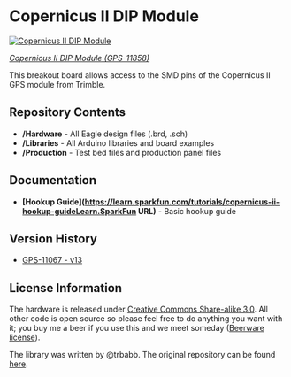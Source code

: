 Copernicus II DIP Module
========================

[![Copernicus II DIP Module]( https://dlnmh9ip6v2uc.cloudfront.net/images/products/1/1/8/5/8/11858-01_medium.jpg)](https://www.sparkfun.com/products/11858)

[*Copernicus II DIP Module (GPS-11858)*](https://www.sparkfun.com/products/11858)

This breakout board allows access to the SMD pins of the Copernicus II GPS module from Trimble. 

Repository Contents
-------------------
* **/Hardware** - All Eagle design files (.brd, .sch)
* **/Libraries** - All Arduino libraries and board examples
* **/Production** - Test bed files and production panel files

Documentation
-------------------
* **[Hookup Guide](https://learn.sparkfun.com/tutorials/copernicus-ii-hookup-guideLearn.SparkFun URL)** - Basic hookup guide

Version History
---------------
* [GPS-11067 - v13](https://github.com/sparkfun/Copernicus_II_DIP_Module/tree/79d04dc032e8ecc2a1069bf3677cde6e07c77bf1)

License Information
-------------------
The hardware is released under [Creative Commons Share-alike 3.0](http://creativecommons.org/licenses/by-sa/3.0/). 
All other code is open source so please feel free to do anything you want with it; you buy me a beer if you use this and we meet someday ([Beerware license](http://en.wikipedia.org/wiki/Beerware)).

The library was written by @trbabb. The original repository can be found [here](https://github.com/trbabb/copernicus). 
